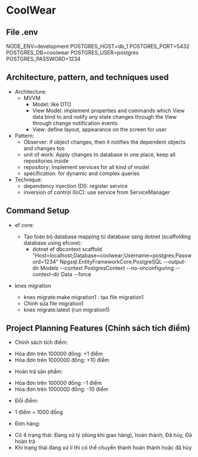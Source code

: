 # CoolWear

## File .env

NODE_ENV=development
POSTGRES_HOST=db_1
POSTGRES_PORT=5432
POSTGRES_DB=coolwear
POSTGRES_USER=postgres
POSTGRES_PASSWORD=1234

## Architecture, pattern, and techniques used

- Architecture:
  - MVVM
    - Model: like DTO
    - View Model: implement properties and commands which View data bind to and notify any state changes through the View through change notification events
    - View: define layout, appearance on the screen for user
- Pattern:
  - Observer: if object changes, then it notifies the dependent objects and changes too
  - unit of work: Apply changes to database in one place, keep all repositories inside
  - repository: Implement services for all kind of model
  - specification: for dynamic and complex queries
- Technique:
  - dependency injection (DI): register service
  - inversion of control (IoC): use service from ServiceManager

## Command Setup

- ef core:

  - Tạo toàn bộ database mapping từ database sang dotnet (scaffolding database using efcore):
    - dotnet ef dbcontext scaffold "Host=localhost;Database=coolwear;Username=postgres;Password=1234" Npgsql.EntityFrameworkCore.PostgreSQL --output-dir Models --context PostgresContext --no-onconfiguring --context-dir Data --force

- knex migration

  - knex migrate:make migration1 : tạo file migration1
  - Chỉnh sửa file migration1
  - knex migrate:latest (run migration1)

## Project Planning Features (Chính sách tích điểm)

- Chính sách tích điểm:

* Hóa đơn trên 100000 đồng: +1 điểm
* Hóa đơn trên 1000000 đồng: +10 điểm

- Hoàn trả sản phẩm:

* Hóa đơn trên 100000 đồng: -1 điểm
* Hóa đơn trên 1000000 đồng: -10 điểm

- Đổi điểm:

* 1 điểm = 1000 đồng

- Đơn hàng:

* Có 4 trạng thái: Đang xử lý (dùng khi giao hàng), hoàn thành, Đã hủy, Đã hoàn trả
* Khi trạng thái đang xử lí thì có thể chuyển thành hoàn thành hoặc đã hủy
